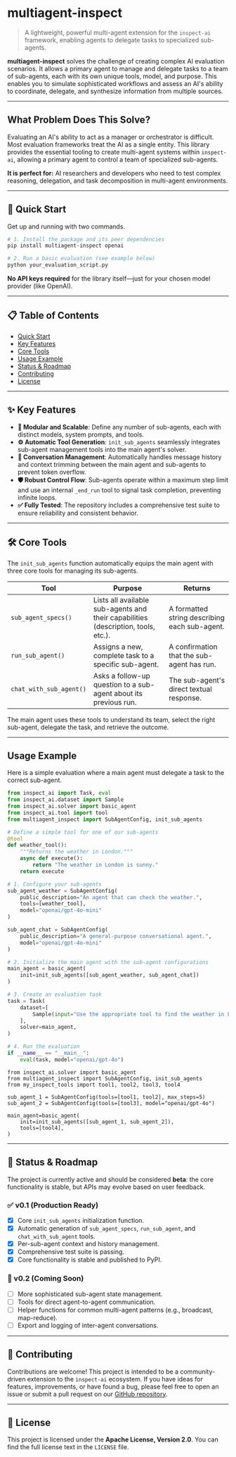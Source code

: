 # multiagent-inspect

> A lightweight, powerful multi-agent extension for the `inspect-ai` framework, enabling agents to delegate tasks to specialized sub-agents.

  

**multiagent-inspect** solves the challenge of creating complex AI evaluation scenarios. It allows a primary agent to manage and delegate tasks to a team of sub-agents, each with its own unique tools, model, and purpose. This enables you to simulate sophisticated workflows and assess an AI's ability to coordinate, delegate, and synthesize information from multiple sources.

-----

## What Problem Does This Solve?

Evaluating an AI's ability to act as a manager or orchestrator is difficult. Most evaluation frameworks treat the AI as a single entity. This library provides the essential tooling to create multi-agent systems within `inspect-ai`, allowing a primary agent to control a team of specialized sub-agents.

**It is perfect for:** AI researchers and developers who need to test complex reasoning, delegation, and task decomposition in multi-agent environments.

-----

<a id="quick-start"></a>

## 🚀 Quick Start

Get up and running with two commands.

```bash
# 1. Install the package and its peer dependencies
pip install multiagent-inspect openai

# 2. Run a basic evaluation (see example below)
python your_evaluation_script.py
```

**No API keys required** for the library itself—just for your chosen model provider (like OpenAI).

-----

## 📋 Table of Contents

  - [Quick Start](#quick-start)
  - [Key Features](#key-features)
  - [Core Tools](#core-tools)
  - [Usage Example](#usage-example)
  - [Status & Roadmap](#status-roadmap)
  - [Contributing](#contributing)
  - [License](#license)

-----

<a id="key-features"></a>

## ✨ Key Features

  - **🎯 Modular and Scalable**: Define any number of sub-agents, each with distinct models, system prompts, and tools.
  - **⚙️ Automatic Tool Generation**: `init_sub_agents` seamlessly integrates sub-agent management tools into the main agent's solver.
  - **💬 Conversation Management**: Automatically handles message history and context trimming between the main agent and sub-agents to prevent token overflow.
  - **🛡️ Robust Control Flow**: Sub-agents operate within a maximum step limit and use an internal `_end_run` tool to signal task completion, preventing infinite loops.
  - **✅ Fully Tested**: The repository includes a comprehensive test suite to ensure reliability and consistent behavior.

-----

<a id="core-tools"></a>

## 🛠️ Core Tools

The `init_sub_agents` function automatically equips the main agent with three core tools for managing its sub-agents.

| Tool                      | Purpose                                                                                | Returns                                        |
| ------------------------- | -------------------------------------------------------------------------------------- | ---------------------------------------------- |
| `sub_agent_specs()`       | Lists all available sub-agents and their capabilities (description, tools, etc.).      | A formatted string describing each sub-agent.  |
| `run_sub_agent()`         | Assigns a new, complete task to a specific sub-agent.                                  | A confirmation that the sub-agent has run.     |
| `chat_with_sub_agent()`   | Asks a follow-up question to a sub-agent about its previous run.                       | The sub-agent's direct textual response.       |

The main agent uses these tools to understand its team, select the right sub-agent, delegate the task, and retrieve the outcome.

-----

<a id="usage-example"></a>

## Usage Example

Here is a simple evaluation where a main agent must delegate a task to the correct sub-agent.

```python
from inspect_ai import Task, eval
from inspect_ai.dataset import Sample
from inspect_ai.solver import basic_agent
from inspect_ai.tool import tool
from multiagent_inspect import SubAgentConfig, init_sub_agents

# Define a simple tool for one of our sub-agents
@tool
def weather_tool():
    """Returns the weather in London."""
    async def execute():
        return "The weather in London is sunny."
    return execute

# 1. Configure your sub-agents
sub_agent_weather = SubAgentConfig(
    public_description="An agent that can check the weather.",
    tools=[weather_tool],
    model="openai/gpt-4o-mini"
)

sub_agent_chat = SubAgentConfig(
    public_description="A general-purpose conversational agent.",
    model="openai/gpt-4o-mini"
)

# 2. Initialize the main agent with the sub-agent configurations
main_agent = basic_agent(
    init=init_sub_agents([sub_agent_weather, sub_agent_chat])
)

# 3. Create an evaluation task
task = Task(
    dataset=[
        Sample(input="Use the appropriate tool to find the weather in London and tell me what it is.")
    ],
    solver=main_agent,
)

# 4. Run the evaluation
if __name__ == "__main__":
    eval(task, model="openai/gpt-4o")
```

```
from inspect_ai.solver import basic_agent
from multiagent_inspect import SubAgentConfig, init_sub_agents
from my_inspect_tools import tool1, tool2, tool3, tool4

sub_agent_1 = SubAgentConfig(tools=[tool1, tool2], max_steps=5)
sub_agent_2 = SubAgentConfig(tools=[tool3], model="openai/gpt-4o")

main_agent=basic_agent(
    init=init_sub_agents([sub_agent_1, sub_agent_2]),
    tools=[tool4],
)
```

-----

<a id="status-roadmap"></a>

## 🎯 Status & Roadmap

The project is currently active and should be considered **beta**: the core functionality is stable, but APIs may evolve based on user feedback.

### ✅ v0.1 (Production Ready)

  - [x] Core `init_sub_agents` initialization function.
  - [x] Automatic generation of `sub_agent_specs`, `run_sub_agent`, and `chat_with_sub_agent` tools.
  - [x] Per-sub-agent context and history management.
  - [x] Comprehensive test suite is passing.
  - [x] Core functionality is stable and published to PyPI.

### 🔄 v0.2 (Coming Soon)

  - [ ] More sophisticated sub-agent state management.
  - [ ] Tools for direct agent-to-agent communication.
  - [ ] Helper functions for common multi-agent patterns (e.g., broadcast, map-reduce).
  - [ ] Export and logging of inter-agent conversations.

-----

<a id="contributing"></a>

## 🤝 Contributing

Contributions are welcome! This project is intended to be a community-driven extension to the `inspect-ai` ecosystem. If you have ideas for features, improvements, or have found a bug, please feel free to open an issue or submit a pull request on our [GitHub repository](https://github.com/AndonLabs/multiagent-inspect).

-----

<a id="license"></a>

## 📝 License

This project is licensed under the **Apache License, Version 2.0**. You can find the full license text in the `LICENSE` file.
